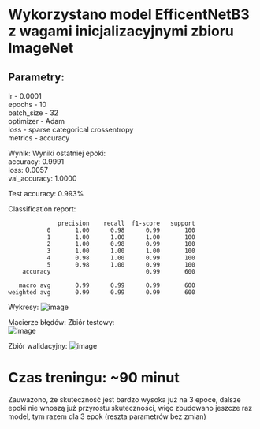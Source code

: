 # Wykorzystano model EfficentNetB3 z wagami inicjalizacyjnymi zbioru ImageNet

## Parametry:
lr - 0.0001  
epochs - 10  
batch_size - 32  
optimizer - Adam  
loss - sparse categorical crossentropy  
metrics - accuracy  

Wynik:
Wyniki ostatniej epoki:  
accuracy: 0.9991  
loss: 0.0057  
val_accuracy: 1.0000  


Test accuracy: 0.993%

Classification report:
```
              precision    recall  f1-score   support  
           0       1.00      0.98      0.99       100  
           1       1.00      1.00      1.00       100  
           2       1.00      0.98      0.99       100  
           3       1.00      1.00      1.00       100  
           4       0.98      1.00      0.99       100  
           5       0.98      1.00      0.99       100  
    accuracy                           0.99       600

   macro avg       0.99      0.99      0.99       600  
weighted avg       0.99      0.99      0.99       600  
```


Wykresy:
![image](https://github.com/kacpermisiek/ml-projekt/assets/56176866/8eedccbe-aaad-4804-a679-f8442f243ce1)


Macierze błędów:
Zbiór testowy:  
![image](https://github.com/kacpermisiek/ml-projekt/assets/56176866/47c32c10-e97a-4adc-95d9-a065eae21713)

  
Zbiór walidacyjny:
![image](https://github.com/kacpermisiek/ml-projekt/assets/56176866/7d553529-2c72-449e-be92-474010764d34)





# Czas treningu: ~90 minut


Zauważono, że skuteczność jest bardzo wysoka już na 3 epoce, dalsze epoki nie wnoszą już przyrostu skuteczności, 
więc zbudowano jeszcze raz model, tym razem dla 3 epok (reszta parametrów bez zmian)
